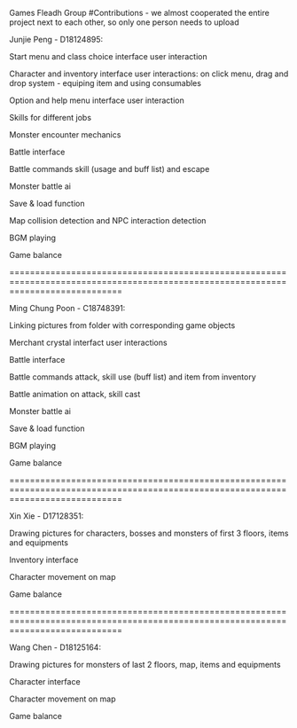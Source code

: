 Games Fleadh Group
#Contributions - we almost cooperated the entire project next to each other, so only one person needs to upload

Junjie Peng - D18124895:

Start menu and class choice interface user interaction

Character and inventory interface user interactions: on click menu, drag and drop system - equiping item and using consumables

Option and help menu interface user interaction

Skills for different jobs

Monster encounter mechanics

Battle interface

Battle commands skill (usage and buff list) and escape

Monster battle ai

Save & load function

Map collision detection and NPC interaction detection

BGM playing

Game balance

==================================================================================================================================

Ming Chung Poon - C18748391:

Linking pictures from folder with corresponding game objects

Merchant crystal interfact user interactions

Battle interface

Battle commands attack, skill use (buff list) and item from inventory

Battle animation on attack, skill cast

Monster battle ai

Save & load function

BGM playing

Game balance

==================================================================================================================================

Xin Xie - D17128351:

Drawing pictures for characters, bosses and monsters of first 3 floors, items and equipments

Inventory interface

Character movement on map

Game balance

==================================================================================================================================

Wang Chen - D18125164:

Drawing pictures for monsters of last 2 floors, map, items and equipments

Character interface

Character movement on map

Game balance
